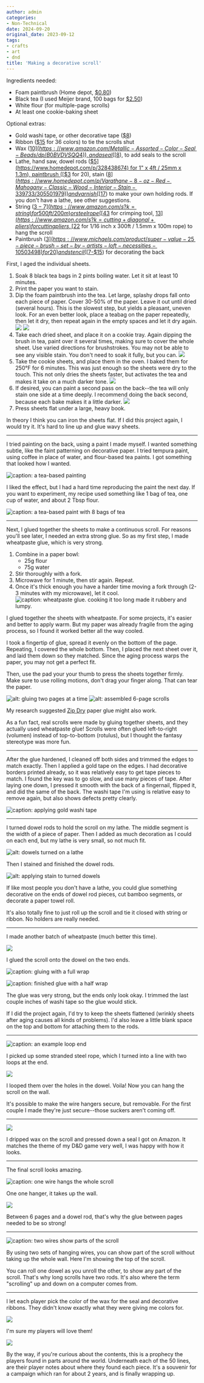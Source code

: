 ```yaml
---
author: admin
categories:
- Non-Technical
date: 2024-09-20
original_date: 2023-09-12
tags:
- crafts
- art
- dnd
title: 'Making a decorative scroll'
---
```


Ingredients needed:

- Foam paintbrush (Home depot, [$0.80](https://www.homedepot.com/p/2-in-Chiseled-Foam-Paint-Brush-8500-2/100671926))
- Black tea (I used Meijer brand, 100 bags for [$2.50](https://www.meijer.com/shopping/product/meijer-black-tea-100-count/4125094898.html))
- White flour (for multiple-page scrolls)
- At least one cookie-baking sheet

Optional extras:

- Gold washi tape, or other decorative tape ([$8](https://www.amazon.com/s?k=washi+tape))
- Ribbon ([$15](https://www.amazon.com/s?k=ribbon) for 36 colors) to tie the scrolls shut
- Wax ([$10](https://www.amazon.com/Metallic-Assorted-Color-Seal-Beads/dp/B0BVDVSQQ4)), and a seal ([$8](https://www.amazon.com/s?k=pagan+seal)), to add seals to the scroll
- Lathe, hand saw, dowel rods ([$5](https://www.homedepot.com/p/328438674) for 1" x 4ft / 25mm x 1.3m), paintbrush ([$3](https://www.michaels.com/product/super-value-25-piece-brush-set-by-artists-loft-necessities-10503498) for 20), stain ([$8](https://www.homedepot.com/p/Varathane-8-oz-Red-Mahogany-Classic-Wood-Interior-Stain-339733/305501979)) and varnish ([$17](https://www.homedepot.com/p/Varathane-1-qt-Clear-Satin-Oil-Based-Interior-Polyurethane-341720/305583791)) to make your own holding rods. If you don't have a lathe, see other suggestions.
- String ([$3-7](https://www.amazon.com/s?k=string) for 500ft / 200m) or steel rope ([$43](https://www.amazon.com/IWISS-Crimping-Aluminum-Sleeves-Ferrules/dp/B0195XJI6Y) for crimping tool, [$13](https://www.amazon.com/s?k=cutting+diagonal+pliers) for cutting pliers, [$22](https://www.amazon.com/s?k=steel+rope) for 1/16 inch x 300ft / 1.5mm x 100m rope) to hang the scroll
- Paintbrush ([$3](https://www.michaels.com/product/super-value-25-piece-brush-set-by-artists-loft-necessities-10503498) for 20) and stencil ([$7-$15](https://www.amazon.com/s?k=decorative+stencil)) for decorating the back

First, I aged the individual sheets.

1. Soak 8 black tea bags in 2 pints boiling water. Let it sit at least 10 minutes.
2. Print the paper you want to stain.
3. Dip the foam paintbrush into the tea. Let large, splashy drops fall onto each piece of paper. Cover 30-50% of the paper. Leave it out until dried (several hours). This is the slowest step, but yields a pleasant, uneven look. For an even better look, place a teabag on the paper repeatedly, then let it dry, then repeat again in the empty spaces and let it dry again.
![](scroll-aging-wetdrips.jpg)
![](scroll-aging-drydrips.jpg)
4. Take each dried sheet, and place it on a cookie tray. Again dipping the brush in tea, paint over it several times, making sure to cover the whole sheet. Use varied directions for brushstrokes. You may not be able to see any visible stain. You don't need to soak it fully, but you can.
![](scroll-aging-painting.jpg)
5. Take the cookie sheets, and place them in the oven. I baked them for 250°F for 6 minutes. This was just enough so the sheets were dry to the touch. This not only dries the sheets faster, but activates the tea and makes it take on a much darker tone.
![](scroll-aging-frontdone.jpg)
6. If desired, you can paint a second pass on the back--the tea will only stain one side at a time deeply. I recommend doing the back second, because each bake makes it a little darker.
![](scroll-aging-stack.jpg)
7. Press sheets flat under a large, heavy book.

In theory I think you can iron the sheets flat. If I did this project again, I would try it. It's hard to line up and glue wavy sheets.

---

I tried painting on the back, using a paint I made myself. I wanted something subtle, like the faint patterning on decorative paper. I tried tempura paint, using coffee in place of water, and flour-based tea paints. I got something that looked how I wanted. 

![caption: a tea-based painting](scroll-painted.jpg)

I liked the effect, but I had a hard time reproducing the paint the next day. If you want to experiment, my recipe used something like 1 bag of tea, one cup of water, and about 2 Tbsp flour.

![caption: a tea-based paint with 8 bags of tea](scroll-paint-pot.jpg)

---

Next, I glued together the sheets to make a continuous scroll. For reasons you'll see later, I needed an extra strong glue. So as my first step, I made wheatpaste glue, which is very strong.

1. Combine in a paper bowl:
    - 25g flour
    - 75g water
2. Stir thoroughly with a fork.
3. Microwave for 1 minute, then stir again. Repeat.
4. Once it's thick enough you have a harder time moving a fork through (2-3 minutes with my microwave), let it cool.
![caption: wheatpaste glue. cooking it too long made it rubbery and lumpy.](scroll-wheatpaste.jpg)

I glued together the sheets with wheatpaste. For some projects, it's easier and better to apply warm. But my paper was already fragile from the aging process, so I found it worked better all the way cooled.

I took a fingertip of glue, spread it evenly on the bottom of the page. Repeating, I covered the whole bottom. Then, I placed the next sheet over it, and laid them down so they matched. Since the aging process warps the paper, you may not get a perfect fit.

Then, use the pad your your thumb to press the sheets together firmly. Make sure to use rolling motions, don't drag your finger along. That can tear the paper.

![alt: gluing two pages at a time](scroll-gluing.jpg)
![alt: assembled 6-page scrolls](scroll-glued.jpg)

My research suggested [Zip Dry](https://www.amazon.com/dp/B000YQI21O) paper glue might also work.

As a fun fact, real scrolls were made by gluing together sheets, and they actually used wheatpaste glue! Scrolls were often glued left-to-right (volumen) instead of top-to-bottom (rotulus), but I thought the fantasy stereotype was more fun.

---

After the glue hardened, I cleaned off both sides and trimmed the edges to match exactly. Then I applied a gold tape on the edges. I had decorative borders printed already, so it was relatively easy to get tape pieces to match. I found the key was to go slow, and use many pieces of tape. After laying one down, I pressed it smooth with the back of a fingernail, flipped it, and did the same of the back. The washi tape I'm using is relative easy to remove again, but also shows defects pretty clearly.

![caption: applying gold washi tape](scroll-gold.jpg)

---

I turned dowel rods to hold the scroll on my lathe. The middle segment is the width of a piece of paper. Then I added as much decoration as I could on each end, but my lathe is very small, so not much fit.

![alt: dowels turned on a lathe](scroll-unfinished-rods.jpg)

Then I stained and finished the dowel rods.

![alt: applying stain to turned dowels](scroll-rods-staining.jpg)

If like most people you don't have a lathe, you could glue something decorative on the ends of dowel rod pieces, cut bamboo segments, or decorate a paper towel roll.

It's also totally fine to just roll up the scroll and tie it closed with string or ribbon. No holders are really needed.

---

I made another batch of wheatpaste (much better this time).

![](scroll-better-wheatpaste.jpg)

I glued the scroll onto the dowel on the two ends. 


![caption: gluing with a full wrap](scroll-glued-end1.jpg)

![caption: finished glue with a half wrap](scroll-glued-end2.jpg)

The glue was very strong, but the ends only look okay. I trimmed the last couple inches of washi tape so the glue would stick.

If I did the project again, I'd try to keep the sheets flattened (wrinkly sheets after aging causes all kinds of problems). I'd also leave a little blank space on the top and bottom for attaching them to the rods.

---

![caption: an example loop end](scroll-onlywire.jpg)

I picked up some stranded steel rope, which I turned into a line with two loops at the end.

![](scroll-wire.jpg)

I looped them over the holes in the dowel. Voila! Now you can hang the scroll on the wall.

It's possible to make the wire hangers secure, but removable. For the first couple I made they're just secure--those suckers aren't coming off.

---

![](scroll-seal.jpg)

I dripped wax on the scroll and pressed down a seal I got on Amazon. It matches the theme of my D&D game very well, I was happy with how it looks.

---

The final scroll looks amazing.

![caption: one wire hangs the whole scroll](scroll-hanging.jpg)

One one hanger, it takes up the wall.

![](scroll-hanging2.jpg)

Between 6 pages and a dowel rod, that's why the glue between pages needed to be so strong!

---

![caption: two wires show parts of the scroll](scroll-hanging-rolled.jpg)

By using two sets of hanging wires, you can show part of the scroll without taking up the whole wall. Here I'm showing the top of the scroll.

You can roll one dowel as you unroll the other, to show any part of the scroll. That's why long scrolls have two rods. It's also where the term "scrolling" up and down on a computer comes from.

---

I let each player pick the color of the wax for the seal and decorative ribbons. They didn't know exactly what they were giving me colors for.

![](scroll-final.jpg)

I'm sure my players will love them!

![](scroll-bubble-wrap.jpg)

By the way, if you're curious about the contents, this is a prophecy the players found in parts around the world. Underneath each of the 50 lines, are their player notes about where they found each piece. It's a souvenir for a campaign which ran for about 2 years, and is finally wrapping up.

